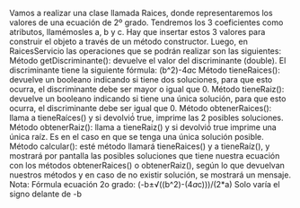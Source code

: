 Vamos a realizar una clase llamada Raices, donde representaremos los valores de una ecuación de 2º grado. Tendremos los 3 coeficientes como atributos, llamémosles a, b y c. Hay que insertar estos 3 valores para construir el objeto a través de un método constructor. Luego, en RaicesServicio las operaciones que se podrán realizar son las siguientes:
Método getDiscriminante(): devuelve el valor del discriminante (double). El discriminante tiene la siguiente fórmula: (b^2)-4*a*c
Método tieneRaices(): devuelve un booleano indicando si tiene dos soluciones, para que esto ocurra, el discriminante debe ser mayor o igual que 0.
Método tieneRaiz(): devuelve un booleano indicando si tiene una única solución, para que esto ocurra, el discriminante debe ser igual que 0.
Método obtenerRaices(): llama a tieneRaíces() y si devolvió́ true, imprime las 2 posibles soluciones.
Método obtenerRaiz(): llama a tieneRaiz() y si devolvió́ true imprime una única raíz. Es en el caso en que se tenga una única solución posible.
Método calcular(): esté método llamará tieneRaices() y a tieneRaíz(), y mostrará por pantalla las posibles soluciones que tiene nuestra ecuación con los métodos obtenerRaices() o obtenerRaiz(), según lo que devuelvan nuestros métodos y en caso de no existir solución, se mostrará un mensaje.
Nota: Fórmula ecuación 2o grado: (-b±√((b^2)-(4*a*c)))/(2*a) Solo varía el signo delante de -b